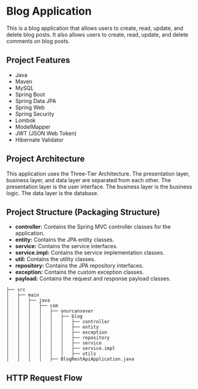 # Blog Application
This is a blog application that allows users to create, read, update, and delete blog posts. It also allows users to create, read, update, and delete comments on blog posts.

## Project Features
* Java
* Maven
* MySQL
* Spring Boot
* Spring Data JPA
* Spring Web
* Spring Security
* Lombok
* ModelMapper
* JWT (JSON Web Token)
* Hibernate Validator

## Project Architecture
This application uses the Three-Tier Architecture. The presentation layer, business layer, and data layer are separated from each other. The presentation layer is the user interface. The business layer is the business logic. The data layer is the database.

## Project Structure (Packaging Structure)
* **controller:** Contains the Spring MVC controller classes for the application.
* **entity:** Contains the JPA entity classes.
* **service:** Contains the service interfaces.
* **service.impl:** Contains the service implementation classes.
* **util:** Contains the utility classes.
* **repository:** Contains the JPA repository interfaces.
* **exception:** Contains the custom exception classes.
* **payload:** Contains the request and response payload classes.


```
├── src
│   ├── main
│   │   ├── java
│   │   │   ├── com
│   │   │   │   ├── onurcansever
│   │   │   │   │   ├── blog
│   │   │   │   │   │   ├── controller
│   │   │   │   │   │   ├── entity
│   │   │   │   │   │   ├── exception
│   │   │   │   │   │   ├── repository
│   │   │   │   │   │   ├── service
│   │   │   │   │   │   ├── service.impl
│   │   │   │   │   │   ├── utils
│   │   │   │   ├── BlogRestApiApplication.java

```

## HTTP Request Flow
